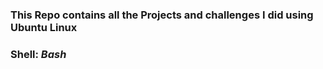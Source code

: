 <h3>This Repo contains all the Projects and challenges I did using Ubuntu Linux<h3>
<strong>Shell:<strong> <em>Bash<em>
